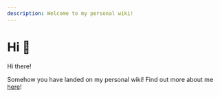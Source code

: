 ```yaml
---
description: Welcome to my personal wiki!
---
```


# Hi 👋

Hi there!

Somehow you have landed on my personal wiki! Find out more about me [here](hi/about-me.md)!
